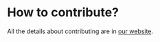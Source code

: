 # How to contribute?

All the details about contributing are in [our website](https://cosmos.techmmunity.com.br).
